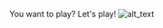 You want to play? Let's play!
![alt_text](https://www.google.com/url?sa=i&url=https%3A%2F%2Fplayvalorant.com%2Fid-id%2Fagents%2Fchamber%2F&psig=AOvVaw0VswuEpmy9O0HeOarQgVDF&ust=1716358381098000&source=images&cd=vfe&opi=89978449&ved=0CBIQjRxqFwoTCIimoa2LnoYDFQAAAAAdAAAAABAE)
